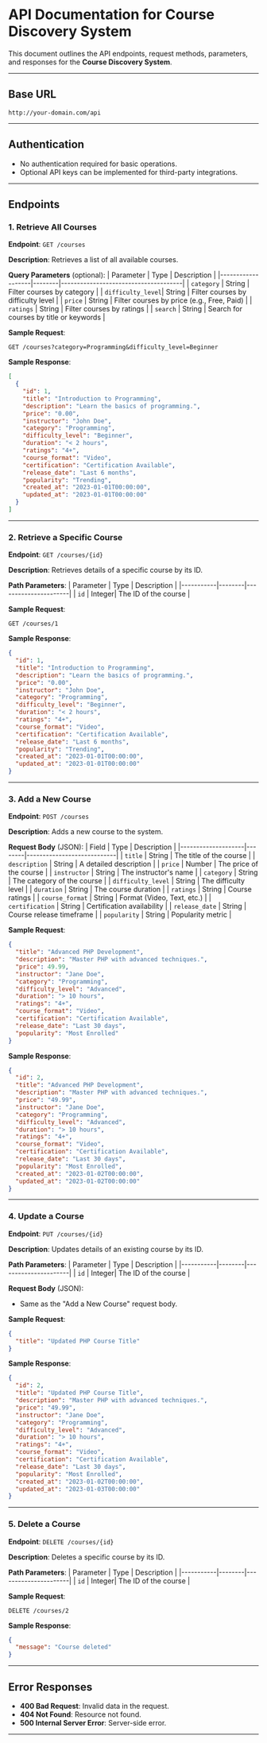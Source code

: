 # API Documentation for Course Discovery System

This document outlines the API endpoints, request methods, parameters, and responses for the **Course Discovery System**.

---

## Base URL

```
http://your-domain.com/api
```

---

## Authentication

- No authentication required for basic operations.
- Optional API keys can be implemented for third-party integrations.

---

## Endpoints

### 1. Retrieve All Courses

**Endpoint**: `GET /courses`

**Description**: Retrieves a list of all available courses.

**Query Parameters** (optional):
| Parameter         | Type   | Description                          |
|-------------------|--------|--------------------------------------|
| `category`        | String | Filter courses by category          |
| `difficulty_level`| String | Filter courses by difficulty level   |
| `price`           | String | Filter courses by price (e.g., Free, Paid) |
| `ratings`         | String | Filter courses by ratings            |
| `search`          | String | Search for courses by title or keywords |

**Sample Request**:
```
GET /courses?category=Programming&difficulty_level=Beginner
```

**Sample Response**:
```json
[
  {
    "id": 1,
    "title": "Introduction to Programming",
    "description": "Learn the basics of programming.",
    "price": "0.00",
    "instructor": "John Doe",
    "category": "Programming",
    "difficulty_level": "Beginner",
    "duration": "< 2 hours",
    "ratings": "4+",
    "course_format": "Video",
    "certification": "Certification Available",
    "release_date": "Last 6 months",
    "popularity": "Trending",
    "created_at": "2023-01-01T00:00:00",
    "updated_at": "2023-01-01T00:00:00"
  }
]
```

---

### 2. Retrieve a Specific Course

**Endpoint**: `GET /courses/{id}`

**Description**: Retrieves details of a specific course by its ID.

**Path Parameters**:
| Parameter | Type   | Description          |
|-----------|--------|----------------------|
| `id`      | Integer| The ID of the course |

**Sample Request**:
```
GET /courses/1
```

**Sample Response**:
```json
{
  "id": 1,
  "title": "Introduction to Programming",
  "description": "Learn the basics of programming.",
  "price": "0.00",
  "instructor": "John Doe",
  "category": "Programming",
  "difficulty_level": "Beginner",
  "duration": "< 2 hours",
  "ratings": "4+",
  "course_format": "Video",
  "certification": "Certification Available",
  "release_date": "Last 6 months",
  "popularity": "Trending",
  "created_at": "2023-01-01T00:00:00",
  "updated_at": "2023-01-01T00:00:00"
}
```

---

### 3. Add a New Course

**Endpoint**: `POST /courses`

**Description**: Adds a new course to the system.

**Request Body** (JSON):
| Field              | Type   | Description                |
|--------------------|--------|----------------------------|
| `title`            | String | The title of the course    |
| `description`      | String | A detailed description     |
| `price`            | Number | The price of the course    |
| `instructor`       | String | The instructor's name      |
| `category`         | String | The category of the course |
| `difficulty_level` | String | The difficulty level       |
| `duration`         | String | The course duration        |
| `ratings`          | String | Course ratings             |
| `course_format`    | String | Format (Video, Text, etc.) |
| `certification`    | String | Certification availability |
| `release_date`     | String | Course release timeframe   |
| `popularity`       | String | Popularity metric          |

**Sample Request**:
```json
{
  "title": "Advanced PHP Development",
  "description": "Master PHP with advanced techniques.",
  "price": 49.99,
  "instructor": "Jane Doe",
  "category": "Programming",
  "difficulty_level": "Advanced",
  "duration": "> 10 hours",
  "ratings": "4+",
  "course_format": "Video",
  "certification": "Certification Available",
  "release_date": "Last 30 days",
  "popularity": "Most Enrolled"
}
```

**Sample Response**:
```json
{
  "id": 2,
  "title": "Advanced PHP Development",
  "description": "Master PHP with advanced techniques.",
  "price": "49.99",
  "instructor": "Jane Doe",
  "category": "Programming",
  "difficulty_level": "Advanced",
  "duration": "> 10 hours",
  "ratings": "4+",
  "course_format": "Video",
  "certification": "Certification Available",
  "release_date": "Last 30 days",
  "popularity": "Most Enrolled",
  "created_at": "2023-01-02T00:00:00",
  "updated_at": "2023-01-02T00:00:00"
}
```

---

### 4. Update a Course

**Endpoint**: `PUT /courses/{id}`

**Description**: Updates details of an existing course by its ID.

**Path Parameters**:
| Parameter | Type   | Description          |
|-----------|--------|----------------------|
| `id`      | Integer| The ID of the course |

**Request Body** (JSON):
- Same as the "Add a New Course" request body.

**Sample Request**:
```json
{
  "title": "Updated PHP Course Title"
}
```

**Sample Response**:
```json
{
  "id": 2,
  "title": "Updated PHP Course Title",
  "description": "Master PHP with advanced techniques.",
  "price": "49.99",
  "instructor": "Jane Doe",
  "category": "Programming",
  "difficulty_level": "Advanced",
  "duration": "> 10 hours",
  "ratings": "4+",
  "course_format": "Video",
  "certification": "Certification Available",
  "release_date": "Last 30 days",
  "popularity": "Most Enrolled",
  "created_at": "2023-01-02T00:00:00",
  "updated_at": "2023-01-03T00:00:00"
}
```

---

### 5. Delete a Course

**Endpoint**: `DELETE /courses/{id}`

**Description**: Deletes a specific course by its ID.

**Path Parameters**:
| Parameter | Type   | Description          |
|-----------|--------|----------------------|
| `id`      | Integer| The ID of the course |

**Sample Request**:
```
DELETE /courses/2
```

**Sample Response**:
```json
{
  "message": "Course deleted"
}
```

---

## Error Responses

- **400 Bad Request**: Invalid data in the request.
- **404 Not Found**: Resource not found.
- **500 Internal Server Error**: Server-side error.

---